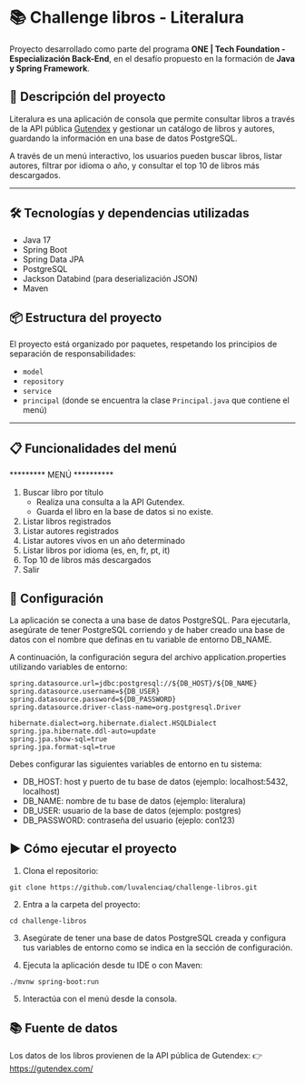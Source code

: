 # 📚 Challenge libros - Literalura

Proyecto desarrollado como parte del programa **ONE | Tech Foundation - Especialización Back-End**, en el desafío propuesto en la formación de **Java y Spring Framework**.

## 🚀 **Descripción del proyecto**

Literalura es una aplicación de consola que permite consultar libros a través de la API pública [Gutendex](https://gutendex.com/) y gestionar un catálogo de libros y autores, guardando la información en una base de datos PostgreSQL.

A través de un menú interactivo, los usuarios pueden buscar libros, listar autores, filtrar por idioma o año, y consultar el top 10 de libros más descargados.

---

## 🛠️ **Tecnologías y dependencias utilizadas**

- Java 17
- Spring Boot
- Spring Data JPA
- PostgreSQL
- Jackson Databind (para deserialización JSON)
- Maven  

## 📦 **Estructura del proyecto**

El proyecto está organizado por paquetes, respetando los principios de separación de responsabilidades:

- `model`
- `repository`
- `service`
- `principal` (donde se encuentra la clase `Principal.java` que contiene el menú)

---

## 📋 **Funcionalidades del menú**

********* MENÚ **********
1. Buscar libro por título
    - Realiza una consulta a la API Gutendex.
    - Guarda el libro en la base de datos si no existe.
2. Listar libros registrados
3. Listar autores registrados
4. Listar autores vivos en un año determinado
5. Listar libros por idioma (es, en, fr, pt, it)
6. Top 10 de libros más descargados
0. Salir


## 🔧 **Configuración**
La aplicación se conecta a una base de datos PostgreSQL. Para ejecutarla, asegúrate de tener PostgreSQL corriendo y de haber creado una base de datos con el nombre que definas en tu variable de entorno DB_NAME.

A continuación, la configuración segura del archivo application.properties utilizando variables de entorno:
```
spring.datasource.url=jdbc:postgresql://${DB_HOST}/${DB_NAME}
spring.datasource.username=${DB_USER}
spring.datasource.password=${DB_PASSWORD}
spring.datasource.driver-class-name=org.postgresql.Driver

hibernate.dialect=org.hibernate.dialect.HSQLDialect
spring.jpa.hibernate.ddl-auto=update
spring.jpa.show-sql=true
spring.jpa.format-sql=true
```
Debes configurar las siguientes variables de entorno en tu sistema:

- DB_HOST: host y puerto de tu base de datos (ejemplo: localhost:5432, localhost)
- DB_NAME: nombre de tu base de datos (ejemplo: literalura)
- DB_USER: usuario de la base de datos (ejemplo: postgres)
- DB_PASSWORD: contraseña del usuario (ejeplo: con123)

## ▶️ **Cómo ejecutar el proyecto**

1. Clona el repositorio:
```
git clone https://github.com/luvalenciaq/challenge-libros.git
```
2. Entra a la carpeta del proyecto:
```
cd challenge-libros
```
3. Asegúrate de tener una base de datos PostgreSQL creada y configura tus variables de entorno como se indica en la sección de configuración.

4. Ejecuta la aplicación desde tu IDE o con Maven:
```
./mvnw spring-boot:run
```
5. Interactúa con el menú desde la consola.

## 📚 **Fuente de datos**
Los datos de los libros provienen de la API pública de Gutendex:
👉 https://gutendex.com/
